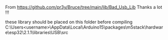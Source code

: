 From https://github.com/pr3y/Bruce/tree/main/lib/Bad_Usb_Lib
Thanks a lot !!! 

these library should be placed on this folder before compiling C:\Users\<username>\AppData\Local\Arduino15\packages\m5stack\hardware\esp32\2.1.1\libraries\USB\src

